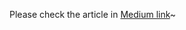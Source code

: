 Please check the article in [Medium link](https://medium.com/@bruce30709/免-switchbot-hub-遠端開關-switchbot-bot-homebridge-switchbot-chrome-remote-desktop-89f75ddef688)~
